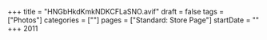 +++
title = "HNGbHkdKmkNDKCFLaSNO.avif"
draft = false
tags = ["Photos"]
categories = [""]
pages = ["Standard: Store Page"]
startDate = ""
+++
2011
